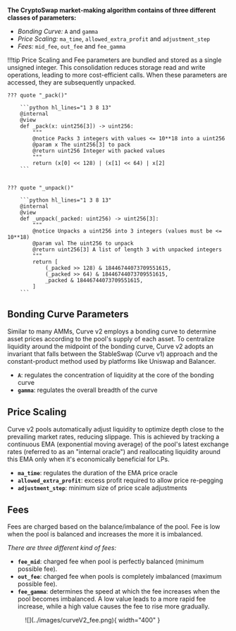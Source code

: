 
**The CryptoSwap market-making algorithm contains of three different classes of parameters:**

- *Bonding Curve:* `A` and `gamma`  
- *Price Scaling:* `ma_time`, `allowed_extra_profit` and `adjustment_step`  
- *Fees:* `mid_fee`, `out_fee` and `fee_gamma` 

!!!tip
    Price Scaling and Fee parameters are bundled and stored as a single unsigned integer. This consolidation reduces storage read and write operations, leading to more cost-efficient calls. When these parameters are accessed, they are subsequently unpacked.


    ??? quote "_pack()"

        ```python hl_lines="1 3 8 13"
        @internal
        @view
        def _pack(x: uint256[3]) -> uint256:
            """
            @notice Packs 3 integers with values <= 10**18 into a uint256
            @param x The uint256[3] to pack
            @return uint256 Integer with packed values
            """
            return (x[0] << 128) | (x[1] << 64) | x[2]
        ```


    ??? quote "_unpack()"

        ```python hl_lines="1 3 8 13"
        @internal
        @view
        def _unpack(_packed: uint256) -> uint256[3]:
            """
            @notice Unpacks a uint256 into 3 integers (values must be <= 10**18)
            @param val The uint256 to unpack
            @return uint256[3] A list of length 3 with unpacked integers
            """
            return [
                (_packed >> 128) & 18446744073709551615,
                (_packed >> 64) & 18446744073709551615,
                _packed & 18446744073709551615,
            ]
        ```


## **Bonding Curve Parameters**
Similar to many AMMs, Curve v2 employs a bonding curve to determine asset prices according to the pool's supply of each asset. To centralize liquidity around the midpoint of the bonding curve, Curve v2 adopts an invariant that falls between the StableSwap (Curve v1) approach and the constant-product method used by platforms like Uniswap and Balancer.

- **`A`**: regulates the concentration of liquidity at the core of the bonding curve
- **`gamma`**: regulates the overall breadth of the curve


## **Price Scaling**
Curve v2 pools automatically adjust liquidity to optimize depth close to the prevailing market rates, reducing slippage. This is achieved by tracking a continuous EMA (exponential moving average) of the pool's latest exchange rates (referred to as an "internal oracle") and reallocating liquidity around this EMA only when it's economically beneficial for LPs.

- **`ma_time`**: regulates the duration of the EMA price oracle
- **`allowed_extra_profit`**: excess profit required to allow price re-pegging
- **`adjustment_step`**: minimum size of price scale adjustments


## **Fees**
Fees are charged based on the balance/imbalance of the pool. Fee is low when the pool is balanced and increases the more it is imbalanced.

*There are three different kind of fees:*

- **`fee_mid`**: charged fee when pool is perfectly balanced (minimum possible fee).  
- **`out_fee`**: charged fee when pools is completely imbalanced (maximum possible fee).
- **`fee_gamma`**: determines the speed at which the fee increases when the pool becomes imbalanced. A low value leads to a more rapid fee increase, while a high value causes the fee to rise more gradually.


<figure markdown>
  ![](../images/curveV2_fee.png){ width="400" }
  <figcaption></figcaption>
</figure>